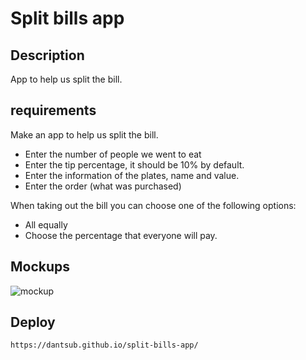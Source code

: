 # Split bills app

## Description

App to help us split the bill.

## requirements

Make an app to help us split the bill.

- Enter the number of people we went to eat
- Enter the tip percentage, it should be 10% by default.
- Enter the information of the plates, name and value.
- Enter the order (what was purchased)

When taking out the bill you can choose one of the following options:

- All equally
- Choose the percentage that everyone will pay.

## Mockups

![mockup](https://i.ibb.co/QKSMRzW/split-bills-app.png)

## Deploy

`https://dantsub.github.io/split-bills-app/`
